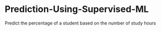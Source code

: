 # Prediction-Using-Supervised-ML
Predict the percentage of a student based on the number of study hours
